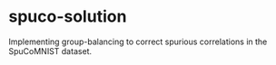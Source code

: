 # spuco-solution
Implementing group-balancing to correct spurious correlations in the SpuCoMNIST dataset.
